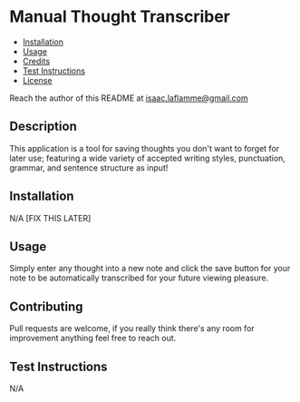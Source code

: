 # Manual Thought Transcriber

- [Installation](#installation)
- [Usage](#usage)
- [Credits](#contributing)
- [Test Instructions](#test-instructions)
- [License](#license)

Reach the author of this README at [isaac.laflamme@gmail.com](mailto:isaac.laflamme@gmail.com)

## Description
This application is a tool for saving thoughts you don't want to forget for later use; featuring a wide variety of accepted writing styles, punctuation, grammar, and sentence structure as input!

## Installation
N/A [FIX THIS LATER]

## Usage
Simply enter any thought into a new note and click the save button for your note to be automatically transcribed for your future viewing pleasure.

## Contributing
Pull requests are welcome, if you really think there's any room for improvement anything feel free to reach out.

## Test Instructions
N/A